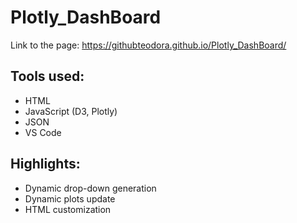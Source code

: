 # Plotly_DashBoard
Link to the page:
https://githubteodora.github.io/Plotly_DashBoard/

## Tools used:
 - HTML
 - JavaScript (D3, Plotly)
 - JSON
 - VS Code

## Highlights:
 - Dynamic drop-down generation
 - Dynamic plots update
 - HTML customization
